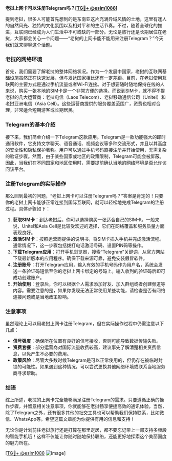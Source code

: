 **老挝上网卡可以注册Telegram吗？[[TG💪+ @esim1088](https://t.me/s/esim1088)]**

提到老挝，很多人可能首先想到的是东南亚这片充满异域风情的土地，这里有迷人的自然风光、独特的文化氛围以及相对平和的生活节奏。不过，随着全球化的推进，互联网已经成为人们生活中不可或缺的一部分。无论是旅行还是长期居住在老挝，大家都会关心一个问题——“老挝的上网卡能不能用来注册Telegram？”今天我们就来聊聊这个话题。

### 老挝的网络环境

首先，我们需要了解老挝的整体网络状况。作为一个发展中国家，老挝的互联网基础设施虽然正在快速发展，但与发达国家相比还有一定差距。目前，在老挝使用互联网的主要方式是通过手机流量或者Wi-Fi连接。对于想要随时随地保持在线的人来说，购买一张本地的SIM卡是一个非常方便的选择。而说到SIM卡，就不得不提老挝的几大运营商：老挝电信（Laos Telecom）、老挝移动通信公司（Unitel）和老挝亚洲电信（Asia Cell）。这些运营商提供的服务覆盖范围广，资费也相对合理，非常适合短期游客或长期居民。

### Telegram的基本介绍

接下来，我们简单介绍一下Telegram这款应用。Telegram是一款功能强大的即时通讯软件，它支持文字聊天、语音通话、视频会议等多种交流形式，并且以其高度的安全性和隐私保护著称。用户可以通过手机号码直接注册并开始使用，无需复杂的验证步骤。然而，由于某些国家或地区的政策限制，Telegram可能会被屏蔽。因此，当我们在不同国家和地区使用时，需要提前确认当地的网络环境是否允许访问该平台。

### 注册Telegram的实际操作

那么回到最初的问题，“老挝上网卡可以注册Telegram吗？”答案是肯定的！只要你的老挝上网卡能够正常连接到国际互联网，就可以轻松地完成Telegram的注册过程。具体步骤如下：

1. **获取SIM卡**：到达老挝后，你可以选择购买一张适合自己的SIM卡。一般来说，Unitel和Asia Cell是比较受欢迎的选择，它们在网络覆盖和服务质量方面表现良好。
2. **激活SIM卡**：按照运营商提供的说明书，将SIM卡插入手机并完成激活流程。通常情况下，这一步骤包括拨打电话激活号码、设置PIN码等操作。
3. **下载Telegram应用**：打开手机浏览器，搜索“Telegram”关键词，从官方网站下载最新版本的应用程序。确保下载来源可靠，避免安装假冒软件。
4. **注册账号**：打开Telegram应用，输入有效的手机号码作为用户名，系统会发送一条验证码短信至你的老挝上网卡绑定的号码上。输入收到的验证码后即可成功创建账户。
5. **开始使用**：登录后，你可以根据个人需求添加好友、加入群组或者创建频道等内容。需要注意的是，如果你发现无法正常使用某些功能，请检查是否有网络连接问题或是当地政策影响。

### 注意事项

虽然理论上可以用老挝上网卡注册Telegram，但在实际操作过程中仍需注意以下几点：

- **信号强度**：确保所在位置有良好的信号接收，否则可能导致数据传输失败。
- **资费套餐**：部分运营商对国际流量收费较高，建议事先了解清楚相关资费信息，以免产生不必要的费用。
- **政策风险**：尽管大多数时候Telegram是可以正常使用的，但仍存在被临时封锁的可能性。如果遇到这种情况，可以尝试更换其他网络环境或联系当地服务商寻求帮助。

### 结语

综上所述，老挝的上网卡完全能够满足注册Telegram的需求。只要遵循正确的操作步骤，并留意相关注意事项，你就能够在老挝畅享便捷高效的通讯体验。当然，除了Telegram之外，还有很多其他的社交工具也可以帮助我们保持联系，比如微信、WhatsApp等。希望这篇文章能为你提供有用的信息和支持！

无论你是计划前往老挝旅行还是打算在那里定居，都不要忘记带上一部支持多频段的智能手机哦！这样不仅能让你随时随地保持联络，还能更好地探索这个美丽国度的魅力所在。

[[TG💪+ @esim1088](https://t.me/s/esim1088) ![Image](https://i.postimg.cc/4NQfJmqS/Snipaste-2025-05-13-00-14-12.png)]